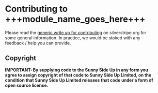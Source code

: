 # Contributing to +++module_name_goes_here+++

Please read the [generic write up for contributing](https://docs.silverstripe.org/en/4.0/contributing/) on silverstripe.org for some general information.  In practice, we would be stoked with any feedback / help you can provide.

## Copyright

**IMPORTANT: By supplying code to the Sunny Side Up in any form you agree to assign copyright of that code to Sunny Side Up Limited, on the condition that Sunny Side Up Limited releases that code under a form of open source license.**

